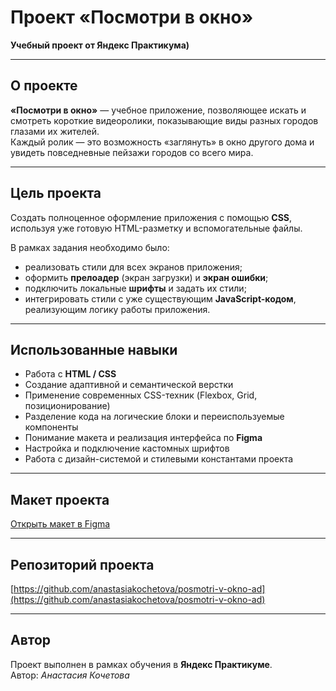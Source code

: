 # Проект «Посмотри в окно»  
**Учебный проект от Яндекс Практикума)**

---

## О проекте
**«Посмотри в окно»** — учебное приложение, позволяющее искать и смотреть короткие видеоролики, показывающие виды разных городов глазами их жителей.  
Каждый ролик — это возможность «заглянуть» в окно другого дома и увидеть повседневные пейзажи городов со всего мира.

---

## Цель проекта
Создать полноценное оформление приложения с помощью **CSS**, используя уже готовую HTML-разметку и вспомогательные файлы.  

В рамках задания необходимо было:
- реализовать стили для всех экранов приложения;
- оформить **прелоадер** (экран загрузки) и **экран ошибки**;
- подключить локальные **шрифты** и задать их стили;
- интегрировать стили с уже существующим **JavaScript-кодом**, реализующим логику работы приложения.

---

## Использованные навыки
- Работа с **HTML / CSS**  
- Создание адаптивной и семантической верстки  
- Применение современных CSS-техник (Flexbox, Grid, позиционирование)  
- Разделение кода на логические блоки и переиспользуемые компоненты  
- Понимание макета и реализация интерфейса по **Figma**  
- Настройка и подключение кастомных шрифтов  
- Работа с дизайн-системой и стилевыми константами проекта  

---

## Макет проекта
[Открыть макет в Figma](https://www.figma.com/design/vCfXwrcREKdx7cs4aJuHPg/FD%3A-2-спринт.-Проектная-работа?node-id=0-1&p=f)

---

## Репозиторий проекта
[https://github.com/anastasiakochetova/posmotri-v-okno-ad](https://github.com/anastasiakochetova/posmotri-v-okno-ad)

---

## Автор
Проект выполнен в рамках обучения в **Яндекс Практикуме**.  
Автор: *Анастасия Кочетова*

